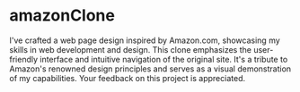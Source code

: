 # amazonClone
I've crafted a web page design inspired by Amazon.com, showcasing my skills in web development and design. This clone emphasizes the user-friendly interface and intuitive navigation of the original site. It's a tribute to Amazon's renowned design principles and serves as a visual demonstration of my capabilities. Your feedback on this project is appreciated.

